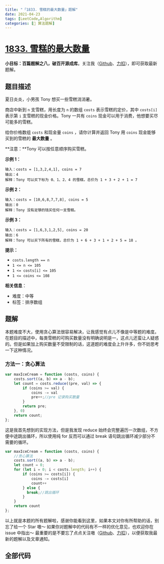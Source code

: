 ```yaml
---
title: "「1833. 雪糕的最大数量」题解"
date: 2021-04-23
tags: [LeetCode,Algorithm]
categories: [📝 算法题解]
---
```

#  [1833. 雪糕的最大数量](https://leetcode-cn.com/problems/maximum-ice-cream-bars/)

**小目标：百篇题解之八，破百开源成库**。关注我（[Github](https://github.com/KimYangOfCat)、[力扣](https://leetcode-cn.com/u/kimyang/)），即可获取最新题解。
## 题目描述

夏日炎炎，小男孩 Tony 想买一些雪糕消消暑。

商店中新到 `n` 支雪糕，用长度为 `n` 的数组 `costs` 表示雪糕的定价，其中 `costs[i]` 表示第 `i` 支雪糕的现金价格。Tony 一共有 `coins` 现金可以用于消费，他想要买尽可能多的雪糕。

给你价格数组 `costs` 和现金量 `coins` ，请你计算并返回 Tony 用 `coins` 现金能够买到的雪糕的 **最大数量** 。<!-- more -->

**注意：**Tony 可以按任意顺序购买雪糕。

**示例 1：**

```
输入：costs = [1,3,2,4,1], coins = 7
输出：4
解释：Tony 可以买下标为 0、1、2、4 的雪糕，总价为 1 + 3 + 2 + 1 = 7
```

**示例 2：**

```
输入：costs = [10,6,8,7,7,8], coins = 5
输出：0
解释：Tony 没有足够的钱买任何一支雪糕。
```

**示例 3：**

```
输入：costs = [1,6,3,1,2,5], coins = 20
输出：6
解释：Tony 可以买下所有的雪糕，总价为 1 + 6 + 3 + 1 + 2 + 5 = 18 。
```

**提示：**

- `costs.length == n`
- `1 <= n <= 105`
- `1 <= costs[i] <= 105`
- `1 <= coins <= 108`

**相关信息**：

+ 难度：中等
+ 标签：排序数组

## 题解

本题难度不大，使用贪心算法很容易解决，让我感觉有点儿不像是中等题的难度。在题目的描述中，每类雪糕的可购买数量没有明确说明是一，这点儿还蛮让人疑惑的。但是如果加上购买数量不受限制的话，这道题的难度会上升许多，你不妨思考一下这种情况。

### 方法一：贪心算法

```javascript
var maxIceCream = function (costs, coins) {
    costs.sort((a, b) => a - b);
    let count = costs.reduce((pre, val) => {
        if (coins >= val) {
            coins -= val
            pre++;//pre 记录购买数量
        }
        return pre;
    }, 0)
    return count;
};
```

这是我首先想到的实现方法，但是我发现 reduce 始终会完整遍历一次数组，不方便中途跳出循环，所以使用纯 for 反而可以通过 break 语句跳出循环减少部分不需要的循环。

```javascript
var maxIceCream = function (costs, coins) {
    //贪心算法
    costs.sort((a, b) => a - b);
    let count = 0;
    for (let i = 0; i < costs.length; i++) {
        if (coins >= costs[i]) {
            coins -= costs[i]
            count++
        } else { 
          break;//跳出循环
        }
    }
    return count
};
```

以上就是本题的所有题解啦，感谢你能看到这里，如果本文对你有所帮助的话，别忘了给一个 Star 嗷～
如果你对题解中的代码有不一样的优化意见，也欢迎你在 issue 中指出～
最重要的是不要忘了点点关注嗷（[Github](https://github.com/KimYangOfCat)、[力扣](https://leetcode-cn.com/u/kimyang/)），以便获取我最新的题解以及文章通知。

## 全部代码

<RecoDemo :collapse="true">
  <template slot="code-js">
    <<< @/blog/algorithm/src/js/1833.雪糕的最大数量.js
  </template>
</RecoDemo>